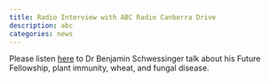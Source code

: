```yaml
---
title: Radio Interview with ABC Radio Canberra Drive
description: abc
categories: news
---
```


Please listen [here](http://www.abc.net.au/radio/canberra/programs/drive/drive/10068352) to Dr Benjamin Schwessinger talk about his Future Fellowship, plant immunity, wheat, and fungal disease.
